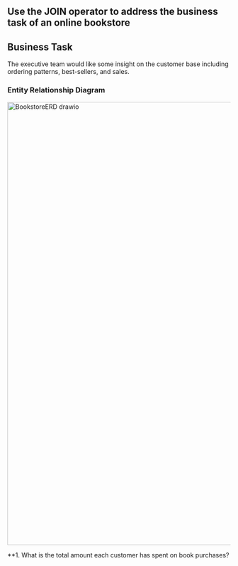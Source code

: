 ## Use the JOIN operator to address the business task of an online bookstore

## Business Task
The executive team would like some insight on the customer base including ordering patterns, best-sellers, and sales. 

### Entity Relationship Diagram
<img width="820" height="997" alt="BookstoreERD drawio" src="https://github.com/user-attachments/assets/77551ebc-0302-4971-bc75-8841cd3bc5dc" />


**1. What is the total amount each customer has spent on book purchases?

````sql
